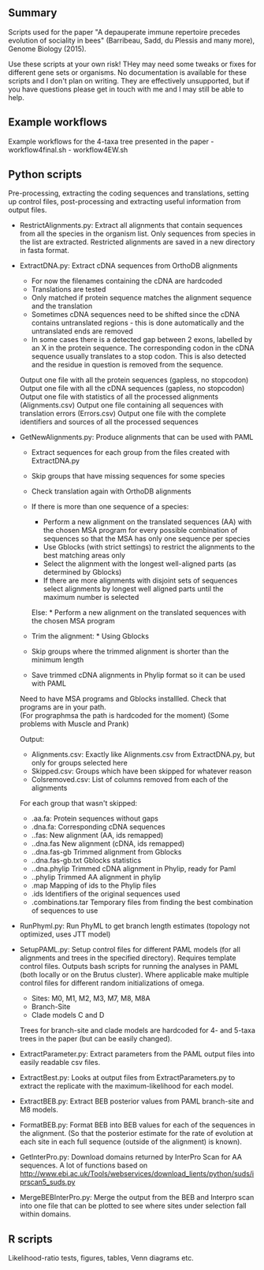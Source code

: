## Summary

Scripts used for the paper "A depauperate immune repertoire precedes evolution of sociality in bees" (Barribeau, Sadd, du Plessis and many more), Genome Biology (2015). 

Use these scripts at your own risk! THey may need some tweaks or fixes for different gene sets or organisms. No documentation is available for these scripts and I don't plan on writing. They are effectively unsupported, but if you have questions please get in touch with me and I may still be able to help.  


## Example workflows 
Example workflows for the 4-taxa tree presented in the paper
	- workflow4final.sh
	- workflow4EW.sh



## Python scripts
Pre-processing, extracting the coding sequences and translations, setting up control files, post-processing and extracting useful information from output files.

- RestrictAlignments.py:
	Extract all alignments that contain sequences from all the species in the organism list. Only sequences from species in the list are extracted. Restricted alignments are saved in a new directory in fasta format.

- ExtractDNA.py:
	Extract cDNA sequences from OrthoDB alignments
	 
	- For now the filenames containing the cDNA are hardcoded
	- Translations are tested
	- Only matched if protein sequence matches the alignment sequence and the translation
	- Sometimes cDNA sequences need to be shifted since the cDNA contains untranslated regions - this is done automatically and the untranslated ends are removed
	- In some cases there is a detected gap between 2 exons, labelled by an X in the protein sequence.  The corresponding codon in the cDNA sequence usually translates to a stop codon.  This is also detected and the residue in question is removed from the sequence.
	
	Output one file with all the protein sequences (gapless, no stopcodon)
	Output one file with all the cDNA sequences (gapless, no stopcodon)
	Output one file with statistics of all the processed alignments (Alignments.csv)
	Output one file containing all sequences with translation errors (Errors.csv)
	Output one file with the complete identifiers and sources of all the processed sequences

- GetNewAlignments.py:
	Produce alignments that can be used with PAML

    - Extract sequences for each group from the files created with ExtractDNA.py
    - Skip groups that have missing sequences for some species
    - Check translation again with OrthoDB alignments
    - If there is more than one sequence of a species:

        * Perform a new alignment on the translated sequences (AA) with the chosen MSA program for 
          every possible combination of sequences so that the MSA has only one sequence per species
        * Use Gblocks (with strict settings) to restrict the alignments to the best matching areas only
        * Select the alignment with the longest well-aligned parts (as determined by Gblocks)
        * If there are more alignments with disjoint sets of sequences select alignments by longest well aligned parts until 
          the maximum number is selected

        Else:
            * Perform a new alignment on the translated sequences with the chosen MSA program
    - Trim the alignment:
            * Using Gblocks
    - Skip groups where the trimmed alignment is shorter than the minimum length
    - Save trimmed cDNA alignments in Phylip format so it can be used with PAML

	Need to have MSA programs and Gblocks installled.  Check that programs are in your path.  
	(For prographmsa the path is hardcoded for the moment)
	(Some problems with Muscle and Prank)

	Output:
	
    - Alignments.csv:  Exactly like Alignments.csv from ExtractDNA.py, but only for groups selected here
    - Skipped.csv:     Groups which have been skipped for whatever reason
    - Colsremoved.csv: List of columns removed from each of the alignments

    For each group that wasn't skipped:

    - <group>.aa.fa:                          Protein sequences without gaps
    - <group>.dna.fa:                         Corresponding cDNA sequences
    - <group>.<msaprogram>.fas:               New alignment (AA, ids remapped)
    - <group>.<msaprogram>.dna.fas            New alignment (cDNA, ids remapped)
    - <group>.<msaprogram>.dna.fas-gb         Trimmed alignment from Gblocks
    - <group>.<msaprogram>.dna.fas-gb.txt     Gblocks statistics
    - <group>.<msaprogram>.dna.phylip         Trimmed cDNA alignment in Phylip, ready for Paml
    - <group>.<msaprogram>.phylip             Trimmed AA alignment in phylip
    - <group>.map                             Mapping of ids to the Phylip files
    - <group>.ids                             Identifiers of the original sequences used
    - <group>.combinations.tar                Temporary files from finding the best combination of sequences to use




- RunPhyml.py: 
	Run PhyML to get branch length estimates (topology not optimized, uses JTT model)

- SetupPAML.py:
	Setup control files for different PAML models (for all alignments and trees in the specified directory). Requires template control files. Outputs bash scripts for running the analyses in PAML (both locally or on the Brutus cluster). Where applicable make multiple control files for different random initializations of omega.

	- Sites: M0, M1, M2, M3, M7, M8, M8A
	- Branch-Site
	- Clade models C and D

	Trees for branch-site and clade models are hardcoded for 4- and 5-taxa trees in the paper (but can be easily changed).


- ExtractParameter.py:
	Extract parameters from the PAML output files into easily readable csv files.

- ExtractBest.py:
	Looks at output files from ExtractParameters.py to extract the replicate with the maximum-likelihood for each model.

- ExtractBEB.py:
	Extract BEB posterior values from PAML branch-site and M8 models.

- FormatBEB.py:
	Format BEB into BEB values for each of the sequences in the alignment. (So that the posterior estimate for the rate of evolution at each site in each full sequence (outside of the alignment) is known).

- GetInterPro.py:
	Download domains returned by InterPro Scan for AA sequences. A lot of functions based on http://www.ebi.ac.uk/Tools/webservices/download_lients/python/suds/iprscan5_suds.py

- MergeBEBInterPro.py:
	Merge the output from the BEB and Interpro scan into one file that can be plotted to see where sites under selection fall within domains.


## R scripts
Likelihood-ratio tests, figures, tables, Venn diagrams etc.
